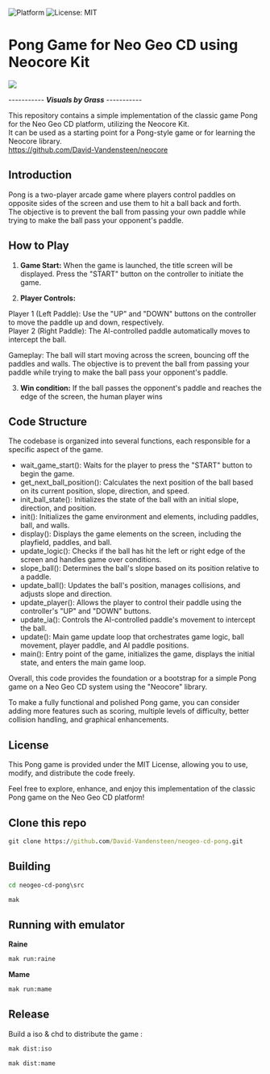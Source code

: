 ![Platform](https://img.shields.io/badge/platform-%20%7C%20windows-lightgrey) ![License: MIT](https://img.shields.io/badge/License-MIT-green.svg)  

# Pong Game for Neo Geo CD using Neocore Kit  
  
![](https://media.giphy.com/media/mDknOSUEaP0zcI7tzV/giphy.gif)  

----------- **_Visuals by Grass_** -----------
  

This repository contains a simple implementation of the classic game Pong for the Neo Geo CD platform, utilizing the Neocore Kit.  
It can be used as a starting point for a Pong-style game or for learning the Neocore library.  
https://github.com/David-Vandensteen/neocore  


## Introduction  

Pong is a two-player arcade game where players control paddles on opposite sides of the screen and use them to hit a ball back and forth.  
The objective is to prevent the ball from passing your own paddle while trying to make the ball pass your opponent's paddle.  


## How to Play  

1) **Game Start:** When the game is launched, the title screen will be displayed. Press the "START" button on the controller to initiate the game.

2) **Player Controls:**

Player 1 (Left Paddle): Use the "UP" and "DOWN" buttons on the controller to move the paddle up and down, respectively.  
Player 2 (Right Paddle): The AI-controlled paddle automatically moves to intercept the ball.  

Gameplay: The ball will start moving across the screen, bouncing off the paddles and walls. The objective is to prevent the ball from passing your paddle while trying to make the ball pass your opponent's paddle.

3) **Win condition:** If the ball passes the opponent's paddle and reaches the edge of the screen, the human player wins  

## Code Structure  

The codebase is organized into several functions, each responsible for a specific aspect of the game.

- wait_game_start(): Waits for the player to press the "START" button to begin the game.
- get_next_ball_position(): Calculates the next position of the ball based on its current position, slope, direction, and speed.
- init_ball_state(): Initializes the state of the ball with an initial slope, direction, and position.
- init(): Initializes the game environment and elements, including paddles, ball, and walls.
- display(): Displays the game elements on the screen, including the playfield, paddles, and ball.
- update_logic(): Checks if the ball has hit the left or right edge of the screen and handles game over conditions.
- slope_ball(): Determines the ball's slope based on its position relative to a paddle.
- update_ball(): Updates the ball's position, manages collisions, and adjusts slope and direction.
- update_player(): Allows the player to control their paddle using the controller's "UP" and "DOWN" buttons.
- update_ia(): Controls the AI-controlled paddle's movement to intercept the ball.
- update(): Main game update loop that orchestrates game logic, ball movement, player paddle, and AI paddle positions.
- main(): Entry point of the game, initializes the game, displays the initial state, and enters the main game loop.

Overall, this code provides the foundation or a bootstrap for a simple Pong game on a Neo Geo CD system using the "Neocore" library.  

To make a fully functional and polished Pong game, you can consider adding more features such as scoring, multiple levels of difficulty, better collision handling, and graphical enhancements.

## License  

This Pong game is provided under the MIT License, allowing you to use, modify, and distribute the code freely.  

Feel free to explore, enhance, and enjoy this implementation of the classic Pong game on the Neo Geo CD platform!

## Clone this repo
```cmd
git clone https://github.com/David-Vandensteen/neogeo-cd-pong.git
```

## Building
```cmd
cd neogeo-cd-pong\src
```

```cmd
mak
```

## Running with emulator

**Raine**
```cmd
mak run:raine
```

**Mame**
```cmd
mak run:mame
```

## Release
Build a iso & chd to distribute the game :  
```cmd
mak dist:iso
```
```cmd
mak dist:mame
```
